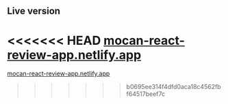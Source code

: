 ## Live version

<<<<<<< HEAD
[mocan-react-review-app.netlify.app](https://mocan-react-review-app.netlify.app/)
=======
[mocan-react-review-app.netlify.app](https://mocan-react-reviews-app.netlify.app/)
>>>>>>> b0695ee314f4dfd0aca18c4562fbf64517beef7c


